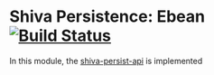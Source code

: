 # Shiva Persistence: Ebean [![Build Status](https://aetheric.ci.cloudbees.com/buildStatus/icon?job=shiva-persist-ebean)](https://aetheric.ci.cloudbees.com/job/shiva-persist-ebean/)

In this module, the [shiva-persist-api](https://) is implemented
